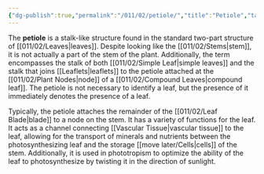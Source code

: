 ```yaml
---
{"dg-publish":true,"permalink":"/011/02/petiole/","title":"Petiole","tags":["BIOL412"],"noteIcon":"1","created":"2024-09-26T13:45:04.112-07:00","updated":"2024-09-26T15:22:41.324-07:00"}
---
```


The **petiole** is a stalk-like structure found in the standard two-part structure of [[011/02/Leaves\|leaves]]. Despite looking like the [[011/02/Stems\|stem]], it is not actually a part of the stem of the plant. Additionally, the term encompasses the stalk of both [[011/02/Simple Leaf\|simple leaves]] and the stalk that joins [[Leaflets\|leaflets]] to the petiole attached at the [[011/02/Plant Nodes\|node]] of a [[011/02/Compound Leaves\|compound leaf]]. The petiole is not necessary to identify a leaf, but the presence of it immediately denotes the presence of a leaf.

Typically, the petiole attaches the remainder of the [[011/02/Leaf Blade\|blade]] to a node on the stem. It has a variety of functions for the leaf. It acts as a channel connecting [[Vascular Tissue\|vascular tissue]] to the leaf, allowing for the transport of minerals and nutrients between the photosynthesizing leaf and the storage [[move later/Cells\|cells]] of the stem. Additionally, it is used in phototropism to optimize the ability of the leaf to photosynthesize by twisting it in the direction of sunlight.